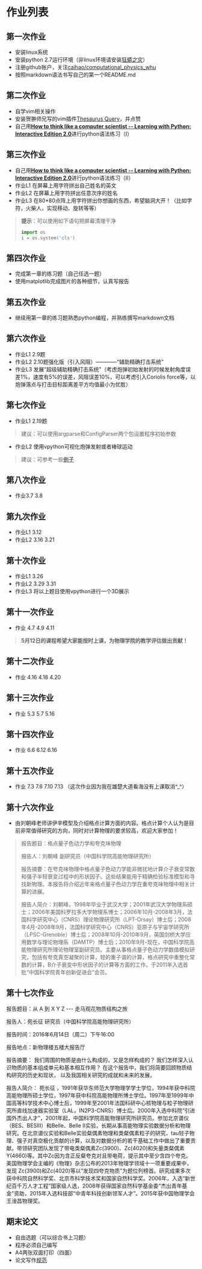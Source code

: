 # 作业列表

## 第一次作业
- 安装linux系统
- 安装python 2.7运行环境（非linux环境请安装[狂蟒之灾](https://www.continuum.io/)）
- 注册github账户，关注[caihao/computational_physics_whu](https://github.com/caihao/computational_physics_whu)
- 按照markdown语法书写自己的第一个README.md

## 第二次作业
- 自学vim相关操作
- 安装贺翀师兄写的vim插件[Thesaurus Query](https://github.com/Ron89/thesaurus_query.vim)，并点赞
- 自己用[**How to think like a computer scientist -- Learning with Python: Interactive Edition 2.0**](http://interactivepython.org/runestone/static/thinkcspy/index.html)进行python语法练习（I）

## 第三次作业
- 自己用[**How to think like a computer scientist -- Learning with Python: Interactive Edition 2.0**](http://interactivepython.org/runestone/static/thinkcspy/index.html)进行python语法练习（II）
- 作业L1 在屏幕上用字符拼出自己姓名的英文
- 作业L2 在屏幕上用字符拼出任意次序的姓名
- 作业L3 在80*80点阵上用字符拼出你想画的东西，希望脑洞大开！（比如字符，火柴人，实现移动、旋转等等）

> **提示**：可以使用如下语句把屏幕清理干净
> ```python
> import os
> i = os.system('cls')
> ```

## 第四次作业
- 完成第一章的练习题（自己任选一题）
- 使用matplotlib完成图片的各种细节，认真写报告

## 第五次作业
- 继续用第一章的练习题熟悉python编程，并熟练撰写markdown文档

## 第六次作业
- 作业L1 2.9题
- 作业L2 2.10题强化版（引入风阻）————“辅助精确打击系统”
- 作业L3 发展“超级辅助精确打击系统”（考虑炮弹初始发射的时候发射角度误差1%，速度有5%的误差，风阻误差10%，可以考虑引入Coriolis force等，以炮弹落点与打击目标距离差平方均值最小为优胜）

## 第七次作业
- 作业L1 2.19题
> 建议：可以使用argparse和ConfigParser两个包设置程序初始参数

- 作业L2 使用vpython可视化炮弹发射或者棒球运动
> 建议：可参考一些[例子](http://www.visualrelativity.com/vpython/)

## 第八次作业
- 作业3.7 3.8

## 第九次作业
- 作业L1 3.12
- 作业L2 3.16 3.21

## 第十次作业
- 作业L1 3.26
- 作业L2 3.29 3.31
- 作业L3 将以上题目使用vpython进行一个3D展示

## 第十一次作业
- 作业 4.7 4.9 4.11
> **5月12日的课程希望大家能按时上课，为物理学院的教学评估做出贡献！**

## 第十二次作业
- 作业 4.16 4.18 4.20

## 第十三次作业
- 作业 5.3 5.7 5.16

## 第十四次作业
- 作业 6.6 6.12 6.16

## 第十五次作业
- 作业 7.3 7.6 7.10 7.13 （这次作业因为我在雄楚大道看海没有上课取消^_^）

## 第十六次作业
- 由刘朝峰老师讲伊辛模型及介绍格点计算方面的内容。格点计算个人认为是目前非常值得研究的方向，同时对计算物理的要求较高，欢迎大家参加！

> 报告题目：格点量子色动力学和夸克味物理
> 
> 报告人：刘朝峰 副研究员（中国科学院高能物理研究所）
> 
> 报告摘要：在夸克味物理中格点量子色动力学能非微扰地计算介子衰变常数和强子半轻衰变过程中的形状因子。这些结果能用于精确检验标准模型和寻找新物理。本报告将介绍近年来格点量子色动力学在重夸克味物理中相关计算的进展。
> 
> 报告人简介：刘朝峰，1998年毕业于武汉大学；2001年武汉大学物理系硕士；2006年美国科罗拉多大学物理系博士；2006年10月-2008年3月，法国科学研究中心（CNRS）理论物理研究所（LPT-Orsay）博士后；2008年4月-2008年9月，法国科学研究中心（CNRS）亚原子与宇宙学研究所（LPSC-Grenoble）博士后；2008年10月-2010年9月，英国剑桥大学应用数学与理论物理系（DAMTP）博士后；2010年9月-现在，中国科学院高能物理研究所理论物理室副研究员。主要从事格点量子色动力学数值模拟研究，包括有夸克真空凝聚的计算，轻的重子谱的计算，格点研究中重整化常数的计算，B介子衰变中形状因子的计算等方面的工作。于2011年入选首批“中国科学院青年创新促进会”会员。

## 第十七次作业
报告题目：从 A 到 X Y Z --- 走马观花物质结构之旅

报告人：苑长征 研究员（中国科学院高能物理研究所）

报告时间：2016年6月14日（周二）下午16:00

报告地点：新物理楼五楼大报告厅

报告摘要：
我们周围的物质是由什么构成的，又是怎样构成的？ 我们怎样深入认识物质的基本组成单元和基本相互作用？ 在这个报告中，我们将简要回顾物质结构研究的历史和现状， 以及我国相关研究的成就和未来的发展。

报告人简介：
苑长征 ，1991年获华东师范大学物理学学士学位，1994年获中科院高能物理所硕士学位，1997年获中科院高能物理所博士学位。1997年至1999年中国高等科学技术中心博士后，1999年至2001年法国科研中心核物理与粒子物理研究所直线加速器实验室（LAL，IN2P3-CNRS）博士后。2000年入选中科院“引进国外杰出人才”，2001年起，中国科学院高能物理研究所研究员。参加北京谱仪（BES、BESIII）和Belle、Belle II实验，长期从事高能物理实验数据分析和物理研究。在北京谱仪实验和Belle实验粲偶素物理和类粲偶素粒子的研究、tau轻子物理、强子对真空极化贡献的计算，以及对数据分析的若干基础工作中做出了重要贡献。带领研究团队发现了带电类粲偶素Zc(3900)、Zc(4020)和矢量类粲偶素Y(4660)等。其中Zc因为含正反粲夸克对且带电荷，提示其中至少含四个夸克。美国物理学会主编的《物理》杂志公布的2013年物理学领域十一项重要成果中，发现 Zc(3900)和Zc(4020)等以“发现四夸克物质”为题位列榜首。研究成果多次获中科院自然科学奖、北京市科学技术奖和国家自然科学奖。2006年，入选“新世纪百千万人才工程”国家级人选，2008年获得国家自然科学基金委“杰出青年基金”资助，2015年入选科技部“中青年科技创新领军人才”。2015年获中国物理学会王淦昌物理奖。

## 期末论文
- 自由选题（可以综合书上习题）
- 程序必须自己编写
- A4两张双面打印（四面）
- 论文写作[规范](https://github.com/caihao/computational_physics_whu/blob/master/%E8%AE%BA%E6%96%87%E8%A7%84%E8%8C%83.pdf)
